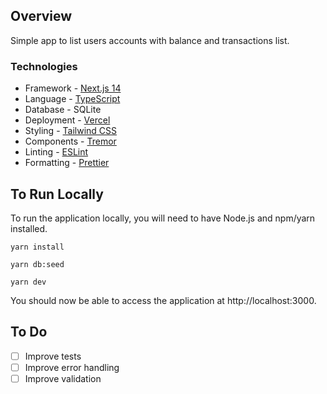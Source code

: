 ## Overview

Simple app to list users accounts with balance and transactions list.

### Technologies

- Framework - [Next.js 14](https://nextjs.org/14)
- Language - [TypeScript](https://www.typescriptlang.org)
- Database - SQLite
- Deployment - [Vercel](https://vercel.com/docs/concepts/next.js/overview)
- Styling - [Tailwind CSS](https://tailwindcss.com)
- Components - [Tremor](https://www.tremor.so)
- Linting - [ESLint](https://eslint.org)
- Formatting - [Prettier](https://prettier.io)

## To Run Locally

To run the application locally, you will need to have Node.js and npm/yarn installed.

```
yarn install
```

```
yarn db:seed
```

```
yarn dev
```

You should now be able to access the application at http://localhost:3000.

## To Do

- [ ] Improve tests
- [ ] Improve error handling
- [ ] Improve validation
